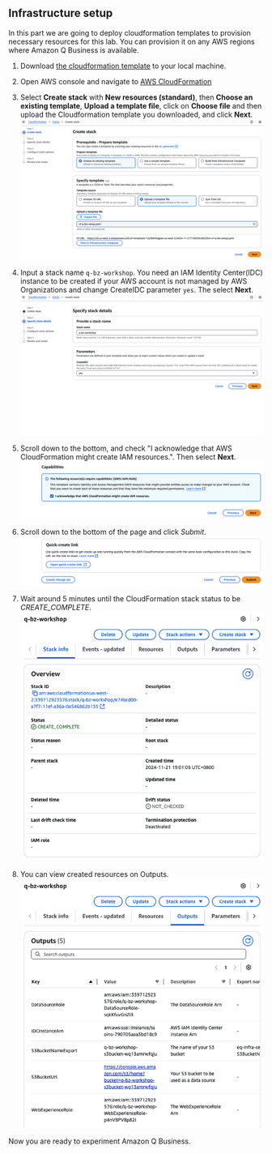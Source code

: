 ## Infrastructure setup
In this part we are going to deploy cloudformation templates to provision necessary resources for this lab. You can provision it on any AWS regions where Amazon Q Business is available.

1. Download [the cloudformation template](../cf-q-biz-setup.yaml) to your local machine.
2. Open AWS console and navigate to [AWS CloudFormation](https://console.aws.amazon.com/cloudformation)
3. Select **Create stack** with **New resources (standard)**, then **Choose an existing template**, **Upload a template file**, click on **Choose file** and then upload the Cloudformation template you downloaded, and click **Next**.
![CloudFormation-1](./img/infrasetup-1.png)

4. Input a stack name `q-bz-workshop`. You need an IAM Identity Center(IDC) instance to be created if your AWS account is not managed by AWS Organizations and change CreateIDC parameter `yes`. The select **Next**.
![CloudFormation-2](./img/infrasetup-2.png)

5. Scroll down to the bottom, and check "I acknowledge that AWS CloudFormation might create IAM resources.". Then select **Next**.
![CloudFormation-3](./img/infrasetup-3.png)

6. Scroll down to the bottom of the page and click *Submit*.
![CloudFormation-4](./img/infrasetup-4.png)

7. Wait around 5 minutes until the CloudFormation stack status to be *CREATE_COMPLETE*.
![CloudFormation-5](./img/infrasetup-5.png)

8. You can view created resources on Outputs.
![CloudFormation-6](./img/infrasetup-6.png)

Now you are ready to experiment Amazon Q Business.
